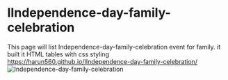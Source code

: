 # IIndependence-day-family-celebration
This page will list Independence-day-family-celebration event for family. it built it HTML tables with css styling 
https://harun560.github.io/IIndependence-day-family-celebration/
![Independence-day-family-celebration](https://user-images.githubusercontent.com/24972915/184725737-cd19dc77-f05f-4b0e-ac3c-317495e7a8bc.png)
